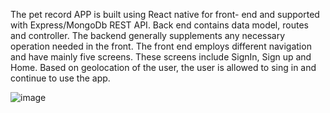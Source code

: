 The pet record APP is built using React native for front- end and supported with Express/MongoDb REST API.
Back end contains data model, routes and controller. The backend generally supplements any necessary operation needed in the front. 
The front end employs different navigation and have mainly five screens. These screens include SignIn, Sign up and Home. 
Based on geolocation of the user, the user is allowed to sing in and continue to use the app. 

![image](https://user-images.githubusercontent.com/89146106/168985162-4db15404-0fae-4d81-b66b-77c0765036bd.png)
